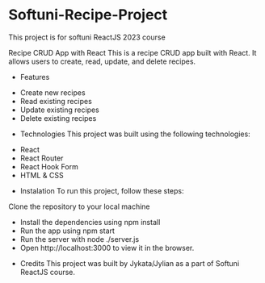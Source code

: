 # Softuni-Recipe-Project
This project is for softuni ReactJS 2023 course

Recipe CRUD App with React
This is a recipe CRUD app built with React. It allows users to create, read, update, and delete recipes.

* Features
- Create new recipes
- Read existing recipes
- Update existing recipes
- Delete existing recipes

* Technologies
This project was built using the following technologies:

- React
- React Router
- React Hook Form
- HTML & CSS

* Instalation
To run this project, follow these steps:

Clone the repository to your local machine
- Install the dependencies using npm install
- Run the app using npm start
- Run the server with node ./server.js
- Open http://localhost:3000 to view it in the browser.

* Credits
This project was built by Jykata/Jylian as a part of Softuni ReactJS course.
